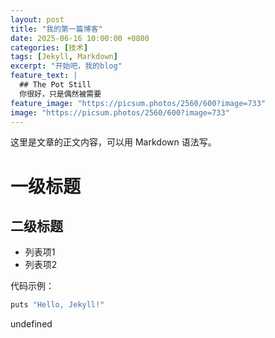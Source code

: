 ```yaml
---
layout: post
title: "我的第一篇博客"
date: 2025-06-16 10:00:00 +0800
categories: [技术]
tags: [Jekyll, Markdown]
excerpt: "开始吧，我的blog"
feature_text: |
  ## The Pot Still
  你很好，只是偶然被需要
feature_image: "https://picsum.photos/2560/600?image=733"
image: "https://picsum.photos/2560/600?image=733"
---
```


这里是文章的正文内容，可以用 Markdown 语法写。

# 一级标题

## 二级标题

- 列表项1
- 列表项2

代码示例：

```c
puts "Hello, Jekyll!"
```

undefined

